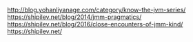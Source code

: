 http://blog.yohanliyanage.com/category/know-the-jvm-series/
https://shipilev.net/blog/2014/jmm-pragmatics/
https://shipilev.net/blog/2016/close-encounters-of-jmm-kind/
https://shipilev.net/